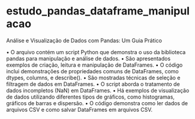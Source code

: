# estudo_pandas_dataframe_manipulacao
Análise e Visualização de Dados com Pandas: Um Guia Prático

• O arquivo contém um script Python que demonstra o uso da biblioteca pandas para manipulação e análise de dados.
• São apresentados exemplos de criação, leitura e manipulação de DataFrames.
• O código inclui demonstrações de propriedades comuns de DataFrames, como dtypes, columns, e describe().
• São mostradas técnicas de seleção e filtragem de dados em DataFrames.
• O script aborda o tratamento de dados incompletos (NaN) em DataFrames.
• Há exemplos de visualização de dados utilizando diferentes tipos de gráficos, como histogramas, gráficos de barras e dispersão.
• O código demonstra como ler dados de arquivos CSV e como salvar DataFrames em arquivos CSV.
